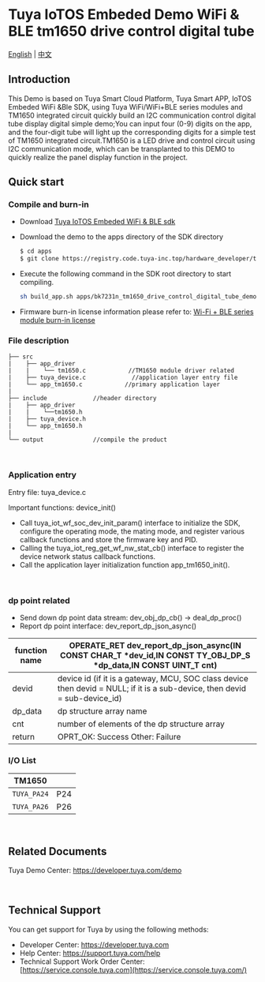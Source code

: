 # Tuya IoTOS Embeded Demo WiFi & BLE tm1650 drive control digital tube 

[English](./README.md) | [中文](./README_zh.md)

## Introduction 


This Demo is based on Tuya Smart Cloud Platform, Tuya Smart APP, IoTOS Embeded WiFi &Ble SDK, using Tuya WiFi/WiFi+BLE series modules and  TM1650 integrated circuit quickly build an I2C communication control digital tube  display digital simple demo;You can input four (0-9) digits on the app, and the four-digit tube will light up the corresponding digits for a simple test of TM1650 integrated circuit.TM1650 is a LED drive and control circuit using I2C communication mode, which can be transplanted to this DEMO to quickly realize the panel display function in the project. 
## Quick start

### Compile and burn-in
+ Download [Tuya IoTOS Embeded WiFi & BLE sdk](https://github.com/tuya/tuya-iotos-embeded-sdk-wifi-ble-bk7231n) 

+ Download the demo to the apps directory of the SDK directory 

  ```bash
  $ cd apps
  $ git clone https://registry.code.tuya-inc.top/hardware_developer/tuya-iotos-embeded-demo-wifi-ble-tm1650-drive-control-digital-tube.git
  ```
  
+ Execute the following command in the SDK root directory to start compiling.

  ```bash
  sh build_app.sh apps/bk7231n_tm1650_drive_control_digital_tube_demo bk7231n_tm1650_drive_control_digital_tube_demo 1.0.0
  ```

+ Firmware burn-in license information please refer to: [Wi-Fi + BLE series module burn-in license](https://developer.tuya.com/cn/docs/iot/device-development/burn-and-authorization/burn-and-authorize-wifi-ble-modules/burn-and-authorize-wb-series-modules?id=Ka78f4pttsytd) 



### File description

```
├── src	
|    ├── app_driver
|    |    └── tm1650.c            //TM1650 module driver related
|    ├── tuya_device.c             //application layer entry file
|    └── app_tm1650.c            //primary application layer
|
├── include				//header directory
|    ├── app_driver
|    |    └──tm1650.h
|    ├── tuya_device.h
|    └── app_tm1650.h
|
└── output              //compile the product
```

<br>

### Application entry
Entry file: tuya_device.c

Important functions: device_init()

+ Call tuya_iot_wf_soc_dev_init_param() interface to initialize the SDK, configure the operating mode, the mating mode, and register various callback functions and store the firmware key and PID.
+ Calling the tuya_iot_reg_get_wf_nw_stat_cb() interface to register the device network status callback functions.
+ Call the application layer initialization function app_tm1650_init().

<br>

### dp point related

+ Send down dp point data stream: dev_obj_dp_cb() -> deal_dp_proc()
+ Report dp point interface: dev_report_dp_json_async()

| function name | OPERATE_RET dev_report_dp_json_async(IN CONST CHAR_T *dev_id,IN CONST TY_OBJ_DP_S *dp_data,IN CONST UINT_T cnt)|
| ---|--|
| devid | device id (if it is a gateway, MCU, SOC class device then devid = NULL; if it is a sub-device, then devid = sub-device_id)|
| dp_data | dp structure array name|
| cnt | number of elements of the dp structure array|
| return | OPRT_OK: Success Other: Failure |

### I/O List

|TM1650||
| --- | --- |
|`TUYA_PA24`|P24|
|`TUYA_PA26`|P26|



<br>



## Related Documents

Tuya Demo Center: https://developer.tuya.com/demo


<br>


## Technical Support

You can get support for Tuya by using the following methods:

- Developer Center: https://developer.tuya.com
- Help Center: https://support.tuya.com/help
- Technical Support Work Order Center: [https://service.console.tuya.com](https://service.console.tuya.com/)


<br>


